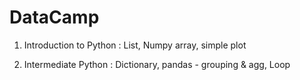 # DataCamp

01. Introduction to Python : List, Numpy array, simple plot

02. Intermediate Python : Dictionary, pandas - grouping & agg, Loop 

